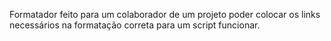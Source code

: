 Formatador feito para um colaborador de um projeto poder colocar os links necessários na formatação correta para um script funcionar.

